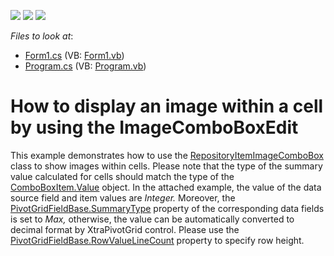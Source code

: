 <!-- default badges list -->
![](https://img.shields.io/endpoint?url=https://codecentral.devexpress.com/api/v1/VersionRange/128581869/13.1.4%2B)
[![](https://img.shields.io/badge/Open_in_DevExpress_Support_Center-FF7200?style=flat-square&logo=DevExpress&logoColor=white)](https://supportcenter.devexpress.com/ticket/details/E2591)
[![](https://img.shields.io/badge/📖_How_to_use_DevExpress_Examples-e9f6fc?style=flat-square)](https://docs.devexpress.com/GeneralInformation/403183)
<!-- default badges end -->
<!-- default file list -->
*Files to look at*:

* [Form1.cs](./CS/WindowsApplication53/Form1.cs) (VB: [Form1.vb](./VB/WindowsApplication53/Form1.vb))
* [Program.cs](./CS/WindowsApplication53/Program.cs) (VB: [Program.vb](./VB/WindowsApplication53/Program.vb))
<!-- default file list end -->
# How to display an image within a cell by using the ImageComboBoxEdit


<p>This example demonstrates how to use the <a href="http://documentation.devexpress.com/#WindowsForms/clsDevExpressXtraEditorsRepositoryRepositoryItemImageComboBoxtopic"><u>RepositoryItemImageComboBox</u></a> class to show images within cells. Please note that the type of the summary value calculated for cells should match the type of the <a href="http://documentation.devexpress.com/#WindowsForms/DevExpressXtraEditorsControlsComboBoxItem_Valuetopic"><u>ComboBoxItem.Value</u></a> object. In the attached example, the value of the data source field and item values are <i>Integer</i><i>.</i><i> </i>Moreover, the <a href="http://documentation.devexpress.com/#WindowsForms/DevExpressXtraPivotGridPivotGridFieldBase_SummaryTypetopic"><u>PivotGridFieldBase.SummaryType</u></a> property of the corresponding data fields is set to <i>M</i><i>ax</i><i>,</i><i> </i>otherwise, the value can be automatically converted to decimal format by XtraPivotGrid control. Please use the <a href="http://documentation.devexpress.com/#WindowsForms/DevExpressXtraPivotGridPivotGridFieldBase_RowValueLineCounttopic"><u>PivotGridFieldBase.RowValueLineCount</u></a> property to specify row height.</p>

<br/>


